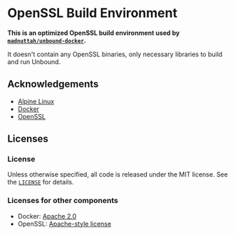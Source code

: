 # OpenSSL Build Environment

**This is an optimized OpenSSL build environment used by [`madnuttah/unbound-docker`](https://github.com/madnuttah/unbound-docker/).**

It doesn't contain any OpenSSL binaries, only necessary libraries to build and run Unbound.
 
## Acknowledgements

- [Alpine Linux](https://www.alpinelinux.org/)
- [Docker](https://www.docker.com/)
- [OpenSSL](https://www.openssl.org/)

## Licenses

### License

Unless otherwise specified, all code is released under the MIT license.
See the [`LICENSE`](https://github.com/madnuttah/openssl-buildenv/blob/main/LICENSE) for details.

### Licenses for other components

- Docker: [Apache 2.0](https://github.com/docker/docker/blob/master/LICENSE)
- OpenSSL: [Apache-style license](https://www.openssl.org/source/license.html)
